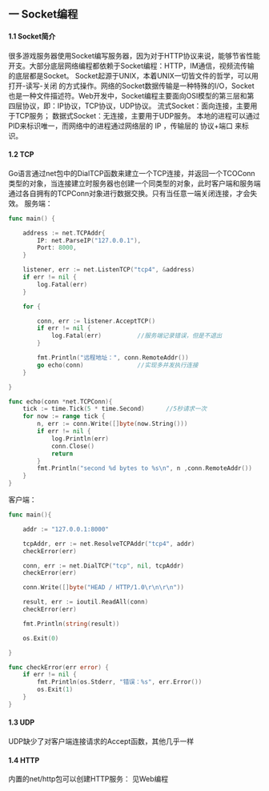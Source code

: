 ## 一 Socket编程
#### 1.1 Socket简介
很多游戏服务器使用Socket编写服务器，因为对于HTTP协议来说，能够节省性能开支。大部分底层网络编程都依赖于Socket编程：HTTP，IM通信，视频流传输的底层都是Socket。
Socket起源于UNIX，本着UNIX一切皆文件的哲学，可以用 打开-读写-关闭 的方式操作。网络的Socket数据传输是一种特殊的I/O，Socket也是一种文件描述符。Web开发中，Socket编程主要面向OSI模型的第三层和第四层协议，即：IP协议，TCP协议，UDP协议。
流式Socket：面向连接，主要用于TCP服务；
数据式Socket：无连接，主要用于UDP服务。
本地的进程可以通过PID来标识唯一，而网络中的进程通过网络层的 IP ，传输层的 协议+端口 来标识。
#### 1.2 TCP
Go语言通过net包中的DialTCP函数来建立一个TCP连接，并返回一个TCOConn类型的对象，当连接建立时服务器也创建一个同类型的对象，此时客户端和服务端通过各自拥有的TCPConn对象进行数据交换。只有当任意一端关闭连接，才会失效。
服务端：
```Go
func main() {

	address := net.TCPAddr{
		IP: net.ParseIP("127.0.0.1"),
		Port: 8000,
	}

	listener, err := net.ListenTCP("tcp4", &address)
	if err != nil {
		log.Fatal(err)
	}

	for {

		conn, err := listener.AcceptTCP()
		if err != nil {
			log.Fatal(err)          //服务端记录错误，但是不退出
		}

		fmt.Println("远程地址：", conn.RemoteAddr())
		go echo(conn)               //实现多并发执行连接
	}

}

func echo(conn *net.TCPConn){
	tick := time.Tick(5 * time.Second)  	//5秒请求一次
	for now := range tick {
		n, err := conn.Write([]byte(now.String()))
		if err != nil {
			log.Println(err)
			conn.Close()
			return
		}
		fmt.Println("second %d bytes to %s\n", n ,conn.RemoteAddr())
	}
}
```
客户端：
```Go
func main(){

	addr := "127.0.0.1:8000"

	tcpAddr, err := net.ResolveTCPAddr("tcp4", addr)
	checkError(err)

	conn, err := net.DialTCP("tcp", nil, tcpAddr)
	checkError(err)

	conn.Write([]byte("HEAD / HTTP/1.0\r\n\r\n"))

	result, err := ioutil.ReadAll(conn)
	checkError(err)

	fmt.Println(string(result))

	os.Exit(0)

}

func checkError(err error) {
	if err != nil {
		fmt.Println(os.Stderr, "错误：%s", err.Error())
		os.Exit(1)
	}
}
```
#### 1.3 UDP
UDP缺少了对客户端连接请求的Accept函数，其他几乎一样
#### 1.4 HTTP
内置的net/http包可以创建HTTP服务：
见Web编程
